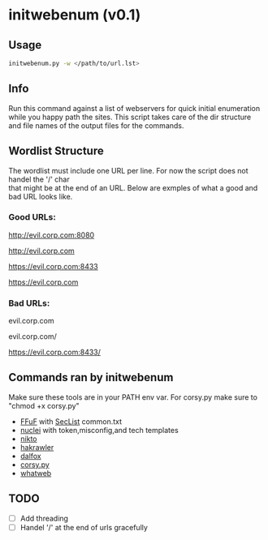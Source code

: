 # initwebenum (v0.1)

## Usage

```sh
initwebenum.py -w </path/to/url.lst>
```
## Info
Run this command against a list of webservers for quick initial enumeration while you 
happy path the sites. This script takes care of the dir structure and file names of 
the output files for the commands. 

## Wordlist Structure 
The wordlist must include one URL per line. For now the script does not handel the '/' char  
that might be at the end of an URL. Below are exmples of what a good and bad URL looks like. 

### Good URLs:

http://evil.corp.com:8080

http://evil.corp.com

https://evil.corp.com:8433

https://evil.corp.com

### Bad URLs:

evil.corp.com

evil.corp.com/

https://evil.corp.com:8433/

## Commands ran by initwebenum
Make sure these tools are in your PATH env var. For corsy.py make sure to "chmod +x corsy.py"

- [FFuF](https://github.com/ffuf/ffuf) with [SecList](https://github.com/danielmiessler/SecLists) common.txt
- [nuclei](https://github.com/projectdiscovery/nuclei) with token,misconfig,and tech templates 
- [nikto](https://github.com/sullo/nikto)
- [hakrawler](https://github.com/hakluke/hakrawler)
- [dalfox](https://github.com/hahwul/dalfox/releases) 
- [corsy.py](https://github.com/s0md3v/Corsy)
- [whatweb](https://github.com/urbanadventurer/WhatWeb)

## TODO
- [ ] Add threading
- [ ] Handel '/' at the end of urls gracefully
